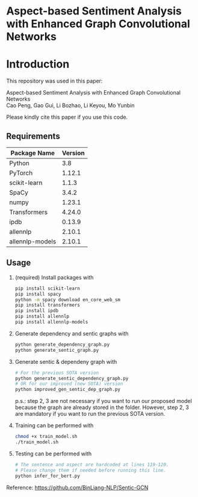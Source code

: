 # Aspect-based Sentiment Analysis with Enhanced Graph Convolutional Networks
# Introduction
This repository was used in this paper:  
  
Aspect-based Sentiment Analysis with Enhanced Graph Convolutional Networks
<br>
Cao Peng, Gao Gui, Li Bozhao, Li Keyou, Mo Yunbin
  
Please kindly cite this paper if you use this code.

## Requirements

| Package Name | Version |
| --- | -- |
| Python | 3.8 |
| PyTorch | 1.12.1 |
| scikit-learn | 1.1.3 |
| SpaCy | 3.4.2 |
| numpy | 1.23.1 |
| Transformers | 4.24.0 |
| ipdb | 0.13.9 |
| allennlp | 2.10.1 |
|allennlp-models | 2.10.1 |

## Usage

1. (required) Install packages with

    ```bash
    pip install scikit-learn
    pip install spacy
    python -m spacy download en_core_web_sm
    pip install transformers
    pip install ipdb
    pip install allennlp
    pip install allennlp-models
    ```

1. Generate dependency and sentic graphs with

    ```bash
    python generate_dependency_graph.py
    python generate_sentic_graph.py
    ```

1. Generate sentic & dependeny graph with

    ```bash
    # For the previous SOTA version
    python generate_sentic_dependency_graph.py
    # OR for our improved (new SOTA) version
    python improved_gen_sentic_dep_graph.py
    ```
   p.s.: step 2, 3 are not necessary if you want to run our proposed model because the graph are already stored in the folder. However, step 2, 3 are mandatory if you want to run the previous SOTA version.

1. Training can be performed with

    ```bash
    chmod +x train_model.sh
    ./train_model.sh
    ```

1. Testing can be performed with

    ```bash
    # The sentence and aspect are hardcoded at lines 119-120.
    # Please change them if needed before running this line.
    python infer_for_bert.py
    ```
   


Reference:
https://github.com/BinLiang-NLP/Sentic-GCN